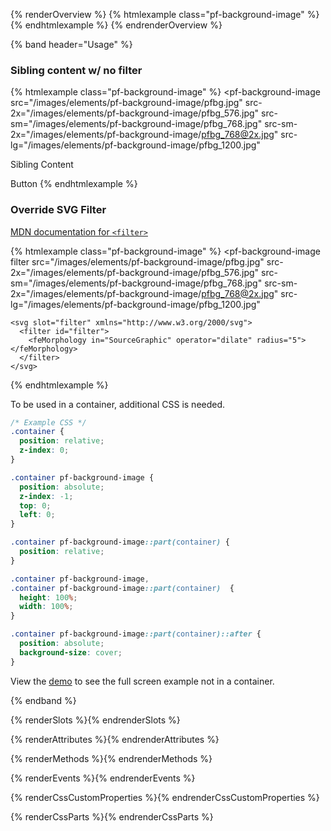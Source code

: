 {% renderOverview %}
  {% htmlexample class="pf-background-image" %}
  <pf-background-image filter
      src="/images/elements/pf-background-image/pfbg.jpg"
      src-2x="/images/elements/pf-background-image/pfbg_576.jpg"
      src-sm="/images/elements/pf-background-image/pfbg_768.jpg"
      src-sm-2x="/images/elements/pf-background-image/pfbg_768@2x.jpg"
      src-lg="/images/elements/pf-background-image/pfbg_1200.jpg"
  />
  {% endhtmlexample %} 
{% endrenderOverview %}

{% band header="Usage" %}
  ### Sibling content w/ no filter
  {% htmlexample class="pf-background-image" %}
  <pf-background-image 
    src="/images/elements/pf-background-image/pfbg.jpg"
    src-2x="/images/elements/pf-background-image/pfbg_576.jpg"
    src-sm="/images/elements/pf-background-image/pfbg_768.jpg"
    src-sm-2x="/images/elements/pf-background-image/pfbg_768@2x.jpg"
    src-lg="/images/elements/pf-background-image/pfbg_1200.jpg"
  ></pf-background-image>
  <p>Sibling Content</p>
  <pf-button>Button</pf-button>
  {% endhtmlexample %} 


  ### Override SVG Filter

  [MDN documentation for `<filter>`](https://developer.mozilla.org/en-US/docs/Web/SVG/Element/filter)

  {% htmlexample class="pf-background-image" %}
  <pf-background-image filter
    src="/images/elements/pf-background-image/pfbg.jpg"
    src-2x="/images/elements/pf-background-image/pfbg_576.jpg"
    src-sm="/images/elements/pf-background-image/pfbg_768.jpg"
    src-sm-2x="/images/elements/pf-background-image/pfbg_768@2x.jpg"
    src-lg="/images/elements/pf-background-image/pfbg_1200.jpg"
  >
    <svg slot="filter" xmlns="http://www.w3.org/2000/svg">
      <filter id="filter">
        <feMorphology in="SourceGraphic" operator="dilate" radius="5"></feMorphology>
      </filter>
    </svg>
  </pf-background-image>
  {% endhtmlexample %} 

  To be used in a container, additional CSS is needed.  
  ```css
  /* Example CSS */
  .container {
    position: relative;
    z-index: 0;
  }

  .container pf-background-image {
    position: absolute;
    z-index: -1;
    top: 0;
    left: 0;
  }

  .container pf-background-image::part(container) {
    position: relative;
  }

  .container pf-background-image,
  .container pf-background-image::part(container)  {
    height: 100%;
    width: 100%;
  }

  .container pf-background-image::part(container)::after {
    position: absolute;
    background-size: cover;
  }

  ```
 View the [demo](demo/) to see the full screen example not in a container.

{% endband %}

{% renderSlots %}{% endrenderSlots %}

{% renderAttributes %}{% endrenderAttributes %}

{% renderMethods %}{% endrenderMethods %}

{% renderEvents %}{% endrenderEvents %}

{% renderCssCustomProperties %}{% endrenderCssCustomProperties %}

{% renderCssParts %}{% endrenderCssParts %}
